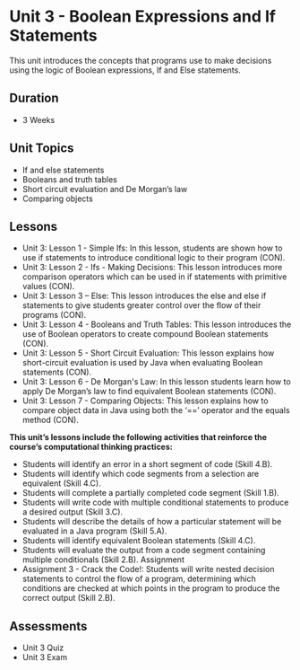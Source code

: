 # Unit 3 - Boolean Expressions and If Statements

This unit introduces the concepts that programs use to make decisions using the logic of Boolean expressions, If and Else statements.

## Duration
 * 3 Weeks

## Unit Topics
 * If and else statements
 * Booleans and truth tables
 * Short circuit evaluation and De Morgan’s law
 * Comparing objects

## Lessons
 * Unit 3: Lesson 1 - Simple Ifs: In this lesson, students are shown how to use if statements to introduce conditional logic to their program (CON).
 * Unit 3: Lesson 2 - Ifs - Making Decisions: This lesson introduces more comparison operators which can be used in if statements with primitive values (CON).
 * Unit 3: Lesson 3 – Else: This lesson introduces the else and else if statements to give students greater control over the flow of their programs (CON).
 * Unit 3: Lesson 4 - Booleans and Truth Tables: This lesson introduces the use of Boolean operators to create compound Boolean statements (CON).
 * Unit 3: Lesson 5 - Short Circuit Evaluation: This lesson explains how short-circuit evaluation is used by Java when evaluating Boolean statements (CON).
 * Unit 3: Lesson 6 - De Morgan's Law: In this lesson students learn how to apply De Morgan’s law to find equivalent Boolean statements (CON).
 * Unit 3: Lesson 7 - Comparing Objects: This lesson explains how to compare object data in Java using both the ‘==’ operator and the equals method (CON).
 
 **This unit’s lessons include the following activities that reinforce the course’s computational thinking practices:**
 * Students will identify an error in a short segment of code (Skill 4.B).
 * Students will identify which code segments from a selection are equivalent (Skill 4.C).
 * Students will complete a partially completed code segment (Skill 1.B).
 * Students will write code with multiple conditional statements to produce a desired output (Skill 3.C).
 * Students will describe the details of how a particular statement will be evaluated in a Java program (Skill 5.A).
 * Students will identify equivalent Boolean statements (Skill 4.C).
 * Students will evaluate the output from a code segment containing multiple conditionals (Skill 2.B). Assignment
 * Assignment 3 - Crack the Code!: Students will write nested decision statements to control the flow of a program, determining which conditions are checked at which points in the program to produce the correct output (Skill 2.B).
 
 ## Assessments
 * Unit 3 Quiz
 * Unit 3 Exam
